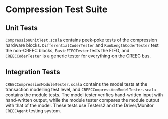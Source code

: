 # Compression Test Suite

## Unit Tests

`CompressionUnitTest.scala` contains peek-poke tests of the compression hardware blocks. `DifferentialCoderTester` and `RunLengthCoderTester` test the non-CREEC blocks, `BasicFIFOTester` tests the FIFO, and `CREECCoderTester` is a generic tester for everything on the CREEC bus.

## Integration Tests

`CREECCompressionModuleTester.scala` contains the model tests at the transaction modelling test level, and `CREECCompressionModelTester.scala` contains the module tests. The model tester verifies hand-written input with hand-written output, while the module tester compares the module output with that of the model. These tests use Testers2 and the Driver/Monitor `CREECAgent` testing system.
